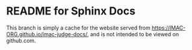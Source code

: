 # README for Sphinx Docs
This branch is simply a cache for the website served from https://IMAC-ORG.github.io/imac-judge-docs/, 
and is not intended to be viewed on github.com.
